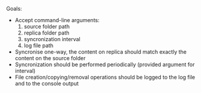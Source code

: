 Goals:
- Accept command-line arguments: 
    1. source folder path
    2. replica folder path
    3. syncronization interval 
    4. log file path
- Syncronise one-way, the content on replica should match exactly the content on the source folder
- Syncronization should be performed periodically (provided argument for interval)
- File creation/copying/removal operations should be logged to the log file and to the
console output
